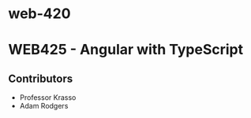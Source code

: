 # web-420

<h1>WEB425 - Angular with TypeScript</h1>
<h2>Contributors</h2>
<ul>
  <li>Professor Krasso</li>
  <li>Adam Rodgers</li>
</ul>
